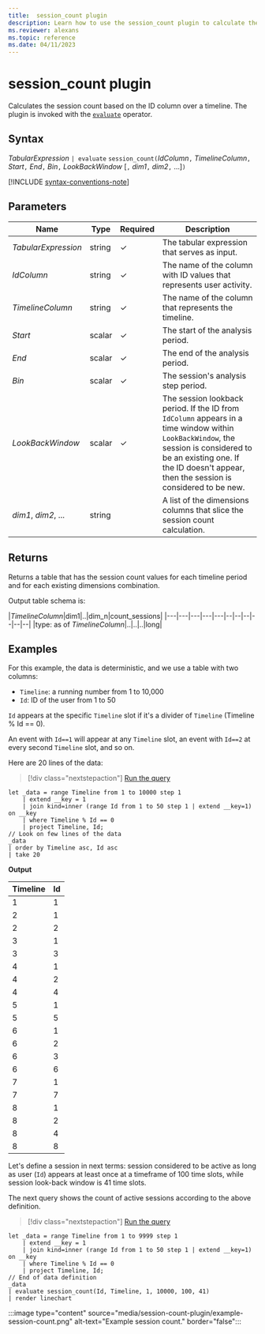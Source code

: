 ```yaml
---
title:  session_count plugin
description: Learn how to use the session_count plugin to calculate the session count based on the ID column over a timeline.
ms.reviewer: alexans
ms.topic: reference
ms.date: 04/11/2023
---
```

# session_count plugin

Calculates the session count based on the ID column over a timeline. The plugin is invoked with the [`evaluate`](evaluate-operator.md) operator.

## Syntax

*TabularExpression* `| evaluate` `session_count(`*IdColumn*`,` *TimelineColumn*`,` *Start*`,` *End*`,` *Bin*`,` *LookBackWindow* [`,` *dim1*`,` *dim2*`,` ...]`)`

[!INCLUDE [syntax-conventions-note](../../includes/syntax-conventions-note.md)]

## Parameters

| Name | Type | Required | Description |
|--|--|--|--|
| *TabularExpression* | string | &check; | The tabular expression that serves as input.|
| *IdColumn* | string | &check; | The name of the column with ID values that represents user activity.|
| *TimelineColumn* | string | &check; | The name of the column that represents the timeline.|
| *Start* | scalar | &check; | The start of the analysis period.|
| *End* | scalar | &check; | The end of the analysis period.|
| *Bin* | scalar | &check; | The session's analysis step period.|
| *LookBackWindow* | scalar | &check; | The session lookback period. If the ID from `IdColumn` appears in a time window within `LookBackWindow`, the session is considered to be an existing one. If the ID doesn't appear, then the session is considered to be new.|
| *dim1*, *dim2*, ... | string | | A list of the dimensions columns that slice the session count calculation.|

## Returns

Returns a table that has the session count values for each timeline period and for each existing dimensions combination.

Output table schema is:

|*TimelineColumn*|dim1|..|dim_n|count_sessions|
|---|---|---|---|---|--|--|--|--|--|--|
|type: as of *TimelineColumn*|..|..|..|long|

## Examples

For this example, the data is deterministic, and we use a table with two columns:

- `Timeline`: a running number from 1 to 10,000
- `Id`: ID of the user from 1 to 50

`Id` appears at the specific `Timeline` slot if it's a divider of `Timeline` (Timeline % Id == 0).

An event with `Id==1` will appear at any `Timeline` slot, an event with `Id==2` at every second `Timeline` slot, and so on.

Here are 20 lines of the data:

> [!div class="nextstepaction"]
> <a href="https://dataexplorer.azure.com/clusters/help/databases/Samples?query=H4sIAAAAAAAAA12PzwqDMAzG7z7FdxlsMFAHO40+wGDH3aWzcdY/jdSCE3z4tVM3WS4J+ZJfvjTkkCnpJASsNE/CXbfUaEMoLLdI4Rhp4gO9ow5pBB8T6OXIKGRZTaNfXdsVa4NaGyW0MWSxn5lXtaGdV9QfRqQHsJnrBTeUZDeOdgEkBJJF7ixXlLvvwNHrlyiOcWOuA6ugAUHowQVcSQifRp9/owlslbf4GH8HZJ8HRshed7ImnJI3eyONGCMBAAA=" target="_blank">Run the query</a>

```kusto
let _data = range Timeline from 1 to 10000 step 1
    | extend __key = 1
    | join kind=inner (range Id from 1 to 50 step 1 | extend __key=1) on __key
    | where Timeline % Id == 0
    | project Timeline, Id;
// Look on few lines of the data
_data
| order by Timeline asc, Id asc
| take 20
```

**Output**

|Timeline|Id|
|---|---|
|1|1|
|2|1|
|2|2|
|3|1|
|3|3|
|4|1|
|4|2|
|4|4|
|5|1|
|5|5|
|6|1|
|6|2|
|6|3|
|6|6|
|7|1|
|7|7|
|8|1|
|8|2|
|8|4|
|8|8|

Let's define a session in next terms: session considered to be active as long as user (`Id`) appears at least once at a timeframe of 100 time slots, while session look-back window is 41 time slots.

The next query shows the count of active sessions according to the above definition.

> [!div class="nextstepaction"]
> <a href="https://dataexplorer.azure.com/clusters/help/databases/Samples?query=H4sIAAAAAAAAA12PzQrCMBCE732KuQgKBRvQg0iOHrx7L6HZarRuSrr+gQ/vWqsUh0CWzO6XnYYEpXfiYJEc7wm7cKYmMKFO8QwDiVip0Am1MBlUT9BdiD3K8kQPnfw+H2NgnAJ7G5gpYfpBbv0ItiwG1B/Gmhkif+oBdztQGi00eYOsRTHYbYpHquTXkKu/zuZzbJQZa/SxPNWBg4TIWZ8z01+vrrk4IXTUdWqUVbywTLc+H6GMnkLVXzkWZqaTSbfVWO+O6uCSvADwRV6RPgEAAA==" target="_blank">Run the query</a>

```kusto
let _data = range Timeline from 1 to 9999 step 1
    | extend __key = 1
    | join kind=inner (range Id from 1 to 50 step 1 | extend __key=1) on __key
    | where Timeline % Id == 0
    | project Timeline, Id;
// End of data definition
_data
| evaluate session_count(Id, Timeline, 1, 10000, 100, 41)
| render linechart 
```

:::image type="content" source="media/session-count-plugin/example-session-count.png" alt-text="Example session count." border="false":::
